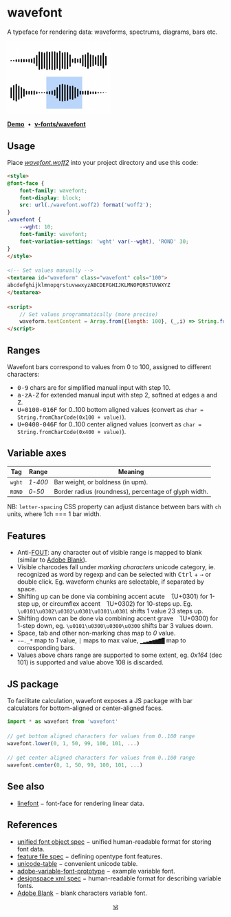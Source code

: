 # wavefont

A typeface for rendering data: waveforms, spectrums, diagrams, bars etc.

<a href="https://a-vis.github.io/wavefont"><img src="./preview.png" width="240px"/></a>

[**Demo**](https://dy.github.io/wavefont)&nbsp;&nbsp;•&nbsp;&nbsp;[**v-fonts/wavefont**](https://v-fonts.com/fonts/wavefont)


## Usage

Place [_wavefont.woff2_](./wavefont.woff2) into your project directory and use this code:

```html
<style>
@font-face {
	font-family: wavefont;
	font-display: block;
	src: url(./wavefont.woff2) format('woff2');
}
.wavefont {
	--wght: 10;
	font-family: wavefont;
	font-variation-settings: 'wght' var(--wght), 'ROND' 30;
}
</style>

<!-- Set values manually -->
<textarea id="waveform" class="wavefont" cols="100">
abcdefghijklmnopqrstuvwwxyzABCDEFGHIJKLMNOPQRSTUVWXYZ
</textarea>

<script>
	// Set values programmatically (more precise)
	waveform.textContent = Array.from({length: 100}, (_,i) => String.fromCharCode(0x100 + i)).join('')
</script>
```

## Ranges

Wavefont bars correspond to values from 0 to 100, assigned to different characters:

* <kbd>0-9</kbd> chars are for simplified manual input with step 10.
* <kbd>a-zA-Z</kbd> for extended manual input with step 2, softned at edges <kbd>a</kbd> and <kbd>Z</kbd>.
* <kbd>U+0100-016F</kbd> for 0..100 bottom aligned values (convert as `char = String.fromCharCode(0x100 + value)`).
* <kbd>U+0400-046F</kbd> for 0..100 center aligned values (convert as `char = String.fromCharCode(0x400 + value)`).

## Variable axes

Tag | Range | Meaning
---|---|---
`wght` | _1_-_400_ | Bar weight, or boldness (in upm).
`ROND` | _0_-_50_ | Border radius (roundness), percentage of glyph width.

NB: `letter-spacing` CSS property can adjust distance between bars with `ch` units, where 1ch === 1 bar width.

## Features

* Anti-[FOUT](https://css-tricks.com/fout-foit-foft/): any character out of visible range is mapped to blank (similar to [Adobe Blank](https://github.com/adobe-fonts/adobe-blank-vf)).
* Visible charcodes fall under _marking characters_ unicode category, ie. recognized as word by regexp and can be selected with <kbd>Ctrl</kbd> + <kbd>→</kbd> or double click. Eg. waveform chunks are selectable, if separated by space.
* Shifting up can be done via combining accent acute <kbd>&nbsp;&#x0301;</kbd> (U+0301) for 1-step up, or circumflex accent <kbd>&nbsp;&#x0302;</kbd> (U+0302) for 10-steps up. Eg. `\u0101\u0302\u0302\u0301\u0301\u0301` shifts 1 value 23 steps up.
* Shifting down can be done via combining accent grave <kbd>&nbsp;&#x0300;</kbd> (U+0300) for 1-step down, eg. `\u0101\u0300\u0300\u0300` shifts bar 3 values down.
* Space, tab and other non-marking chas map to _0_ value.
* `-–._*` map to _1_ value, `|` maps to max value, `▁▂▃▄▅▆▇█` map to corresponding bars.
* Values above chars range are supported to some extent, eg. _0x164_ (dec 101) is supported and value above 108 is discarded.

## JS package

To facilitate calculation, wavefont exposes a JS package with bar calculators for bottom-aligned or center-aligned faces.

```js
import * as wavefont from 'wavefont'

// get bottom aligned characters for values from 0..100 range
wavefont.lower(0, 1, 50, 99, 100, 101, ...)

// get center aligned characters for values from 0..100 range
wavefont.center(0, 1, 50, 99, 100, 101, ...)
```

<!--
## Building

Wavefont is generated in 2 steps.

1. First, UFOs are generated from `_source` template into `source/Wavefont` folder by `npm run build-ufo` command. It uses [plopfile](./plopfile.js) to evaluate the template. The step can be skipped since the `source` folder is stored in the repository.

[2. Coming: gftools do the rest of the job, compiling UFOs to ...]
-->

## See also

* [linefont](https://github.com/a-vis/linefont) − font-face for rendering linear data.

## References

* [unified font object spec](https://unifiedfontobject.org/versions/ufo3) − unified human-readable format for storing font data.
* [feature file spec](https://adobe-type-tools.github.io/afdko/OpenTypeFeatureFileSpecification.html#6.h) − defining opentype font features.
* [unicode-table](https://unicode-table.com/) − convenient unicode table.
* [adobe-variable-font-prototype](https://github.com/adobe-fonts/adobe-variable-font-prototype) − example variable font.
* [designspace xml spec](https://github.com/fonttools/fonttools/tree/main/Doc/source/designspaceLib#document-xml-structure) − human-readable format for describing variable fonts.
* [Adobe Blank](https://github.com/adobe-fonts/adobe-blank-vf) − blank characters variable font.

<p align="center"><a href="https://github.com/krsnzd/license/">🕉</a><p>
